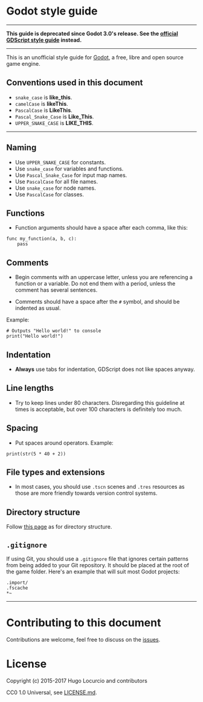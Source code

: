 # Godot style guide

___

**This guide is deprecated since Godot 3.0's release. See the
[official GDScript style guide](http://docs.godotengine.org/en/latest/getting_started/scripting/gdscript/gdscript_styleguide.html)
instead.**

___

This is an unofficial style guide for [Godot](https://godotengine.org), a free,
libre and open source game engine.

## Conventions used in this document

- `snake_case` is **like_this**.
- `camelCase` is **likeThis**.
- `PascalCase` is **LikeThis**.
- `Pascal_Snake_Case` is **Like_This**.
- `UPPER_SNAKE_CASE` is **LIKE_THIS**.

___

## Naming

- Use `UPPER_SNAKE_CASE` for constants.
- Use `snake_case` for variables and functions.
- Use `Pascal_Snake_Case` for input map names.
- Use `PascalCase` for all file names.
- Use `snake_case` for node names.
- Use `PascalCase` for classes.

## Functions

- Function arguments should have a space after each comma, like this:

```gdscript
func my_function(a, b, c):
    pass
```

## Comments

- Begin comments with an uppercase letter, unless you are referencing a function
  or a variable. Do not end them with a period, unless the comment has several
  sentences.

- Comments should have a space after the `#` symbol, and should be indented as
  usual.

Example:

```gdscript
# Outputs "Hello world!" to console
print("Hello world!")
```

## Indentation

- **Always** use tabs for indentation, GDScript does not like spaces anyway.

## Line lengths

- Try to keep lines under 80 characters. Disregarding this guideline at times is
  acceptable, but over 100 characters is definitely too much.

## Spacing

- Put spaces around operators. Example:

```gdscript
print(str(5 * 40 + 2))
```

## File types and extensions

- In most cases, you should use `.tscn` scenes and `.tres` resources as those
  are more friendly towards version control systems.

## Directory structure

Follow
[this page](http://docs.godotengine.org/en/stable/tutorials/engine/project_organization.html)
as for directory structure.

## `.gitignore`

If using Git, you should use a `.gitignore` file that ignores certain patterns
from being added to your Git repository. It should be placed at the root of the
game folder. Here's an example that will suit most Godot projects:

```
.import/
.fscache
*~
```

___

# Contributing to this document

Contributions are welcome, feel free to discuss on the
[issues](https://github.com/Calinou/godot-style-guide/issues).

# License

Copyright (c) 2015-2017 Hugo Locurcio and contributors

CC0 1.0 Universal, see [LICENSE.md](LICENSE.md).
